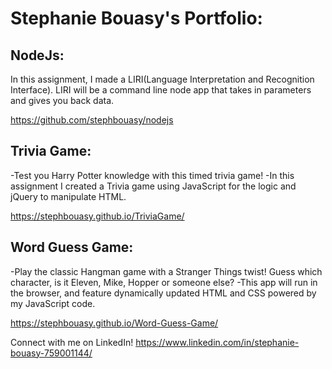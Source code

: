 # Stephanie Bouasy's Portfolio: 

## NodeJs:
In this assignment, I made a LIRI(Language Interpretation and Recognition Interface). LIRI will be a command line node app that takes in parameters and gives you back data.

https://github.com/stephbouasy/nodejs

## Trivia Game:
-Test you Harry Potter knowledge with this timed trivia game!
-In this assignment I created a Trivia game using JavaScript for the logic and jQuery to manipulate HTML. 

https://stephbouasy.github.io/TriviaGame/


## Word Guess Game:
-Play the classic Hangman game with a Stranger Things twist! Guess which character, is it Eleven, Mike, Hopper or someone else?
-This app will run in the browser, and feature dynamically updated HTML and CSS powered by my JavaScript code.

https://stephbouasy.github.io/Word-Guess-Game/

Connect with me on LinkedIn!
https://www.linkedin.com/in/stephanie-bouasy-759001144/





